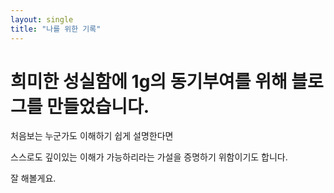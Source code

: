 ```yaml
---
layout: single
title: "나를 위한 기록"
---
```


# 희미한 성실함에 1g의 동기부여를 위해 블로그를 만들었습니다.

처음보는 누군가도 이해하기 쉽게 설명한다면

스스로도 깊이있는 이해가 가능하리라는 가설을 증명하기 위함이기도 합니다.

잘 해볼게요.
